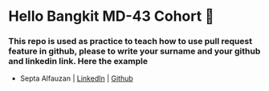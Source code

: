 # Hello Bangkit MD-43 Cohort 👋

### This repo is used as practice to teach how to use pull request feature in github, please to write your surname and your github and linkedin link. Here the example

- Septa Alfauzan | [LinkedIn](https://www.linkedin.com/in/septa-alfauzan-a11a891b0/) | [Github](https://github.com/SeptAlfauzan/)
